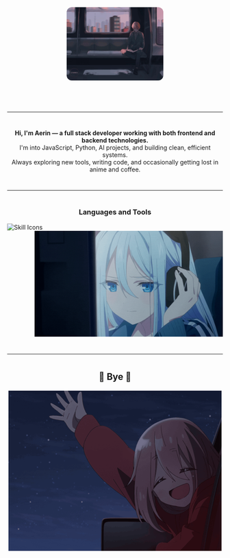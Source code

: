 <!-- Banner -->
<div align="center">
  <img src="myGifs/bga3.gif" alt="Banner" width="45%" style="border-radius: 12px; margin-top: 50px; margin-bottom: 30px;" />
</div>

<hr style="margin: 40px 0;" />

<!-- Tanıtım Yazısı -->
<div align="center">
  <p>
    <strong>Hi, I'm Aerin — a full stack developer working with both frontend and backend technologies.</strong><br>
    I'm into JavaScript, Python, AI projects, and building clean, efficient systems.<br>
    Always exploring new tools, writing code, and occasionally getting lost in anime and coffee.
  </p>
</div>

<hr style="margin: 40px 0;" />

<!-- Tech Stack ve GIF hizalı -->
<h3 align="center">Languages and Tools</h3>

<p>
  <!-- Sol: Tech Stack -->
  <img align="left" src="https://skillicons.dev/icons?i=js,ts,python,html,css,react,nodejs,git,docker,vscode,linux,postgres,mongodb&perline=5" alt="Skill Icons" />

  <!-- Sağ: GIF -->
  <img align="right" src="myImages/cgif1.gif" alt="Thanks GIF" width="440" />
</p>


<br clear="both" />

<hr style="margin: 40px 0;" />

<!-- Son GIF ve mesaj -->
<h2 align="center">👋 Bye 👋</h2>
<div align="center" style="margin-top: 20px;">
  <img src="myGifs/bye2.gif"/>
</div>
